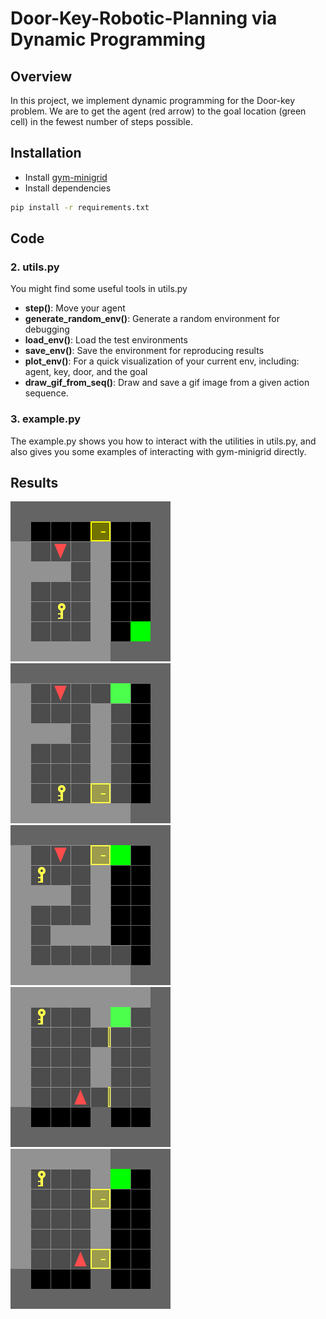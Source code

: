 # Door-Key-Robotic-Planning via Dynamic Programming

## Overview
In this project, we implement dynamic programming for the Door-key problem. We are to get the agent (red arrow) to the goal location (green cell) in the fewest number of steps possible.

## Installation

- Install [gym-minigrid](https://github.com/maximecb/gym-minigrid)
- Install dependencies
```bash
pip install -r requirements.txt
```
## Code 
### 2. utils.py
You might find some useful tools in utils.py
- **step()**: Move your agent
- **generate_random_env()**: Generate a random environment for debugging
- **load_env()**: Load the test environments
- **save_env()**: Save the environment for reproducing results
- **plot_env()**: For a quick visualization of your current env, including: agent, key, door, and the goal
- **draw_gif_from_seq()**: Draw and save a gif image from a given action sequence.
### 3. example.py
The example.py shows you how to interact with the utilities in utils.py, and also gives you some examples of interacting with gym-minigrid directly.


## Results
<img src="GIFs/Known Map GIFs/8x8-normal.gif">
<img src="GIFs/Known Map GIFs/8x8-direct.gif">
<img src="GIFs/Known Map GIFs/8x8-shortcut.gif">
<img src="GIFs/Random Map GIFs/random3.gif">
<img src="GIFs/Random Map GIFs/random5.gif">
